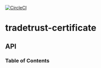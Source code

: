 [![CircleCI](https://circleci.com/gh/TradeTrust/tradetrust-schema/tree/master.svg?style=svg)](https://circleci.com/gh/TradeTrust/tradetrust-schema/tree/master)

# tradetrust-certificate

## API

<!-- Generated by documentation.js. Update this documentation by updating the source code. -->

### Table of Contents

